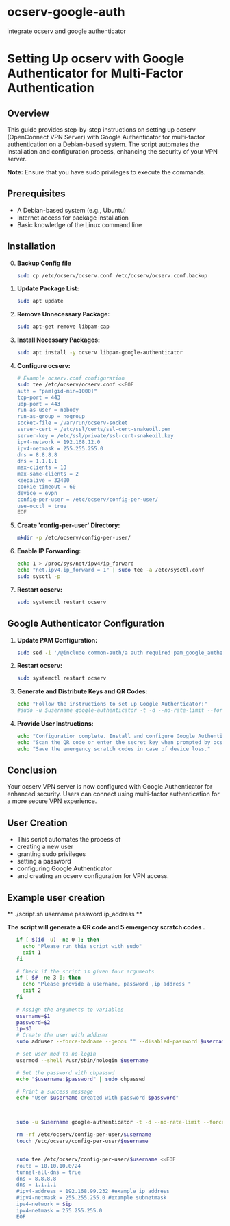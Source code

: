 # ocserv-google-auth
integrate ocserv and google authenticator
# Setting Up ocserv with Google Authenticator for Multi-Factor Authentication

## Overview

This guide provides step-by-step instructions on setting up ocserv (OpenConnect VPN Server) with Google Authenticator for multi-factor authentication on a Debian-based system. The script automates the installation and configuration process, enhancing the security of your VPN server.

**Note:** Ensure that you have sudo privileges to execute the commands.

## Prerequisites

- A Debian-based system (e.g., Ubuntu)
- Internet access for package installation
- Basic knowledge of the Linux command line

## Installation

0. **Backup Config file**
   ```bash
   sudo cp /etc/ocserv/ocserv.conf /etc/ocserv/ocserv.conf.backup
1. **Update Package List:**
   ```bash
   sudo apt update
2. **Remove Unnecessary Package:**
   ```bash
   sudo apt-get remove libpam-cap
3. **Install Necessary Packages:**
   ```bash
   sudo apt install -y ocserv libpam-google-authenticator
4. **Configure ocserv:**
   ```bash
   # Example ocserv.conf configuration
   sudo tee /etc/ocserv/ocserv.conf <<EOF
   auth = "pam[gid-min=1000]"
   tcp-port = 443
   udp-port = 443
   run-as-user = nobody
   run-as-group = nogroup
   socket-file = /var/run/ocserv-socket
   server-cert = /etc/ssl/certs/ssl-cert-snakeoil.pem
   server-key = /etc/ssl/private/ssl-cert-snakeoil.key
   ipv4-network = 192.168.12.0
   ipv4-netmask = 255.255.255.0
   dns = 8.8.8.8
   dns = 1.1.1.1
   max-clients = 10
   max-same-clients = 2
   keepalive = 32400
   cookie-timeout = 60
   device = evpn
   config-per-user = /etc/ocserv/config-per-user/
   use-occtl = true
   EOF
5. **Create 'config-per-user' Directory:**
   ```bash
   mkdir -p /etc/ocserv/config-per-user/
6. **Enable IP Forwarding:**
   ```bash
   echo 1 > /proc/sys/net/ipv4/ip_forward
   echo "net.ipv4.ip_forward = 1" | sudo tee -a /etc/sysctl.conf
   sudo sysctl -p
7. **Restart ocserv:**
   ```bash
   sudo systemctl restart ocserv


## Google Authenticator Configuration

1. **Update PAM Configuration:**
   ```bash
   sudo sed -i '/@include common-auth/a auth required pam_google_authenticator.so' /etc/pam.d/ocserv
2. **Restart ocserv:**
   ```bash
   sudo systemctl restart ocserv
3. **Generate and Distribute Keys and QR Codes:**
   ```bash
   echo "Follow the instructions to set up Google Authenticator:"
   #sudo -u $username google-authenticator -t -d --no-rate-limit --force -w 5
4. **Provide User Instructions:**
   ```bash
   echo "Configuration complete. Install and configure Google Authenticator on your client devices."
   echo "Scan the QR code or enter the secret key when prompted by ocserv."
   echo "Save the emergency scratch codes in case of device loss."

## Conclusion

Your ocserv VPN server is now configured with Google Authenticator for enhanced security. Users can connect using multi-factor authentication for a more secure VPN experience.

## User Creation
- This script automates the process of 
- creating a new user 
- granting sudo privileges 
- setting a password
- configuring Google Authenticator
- and creating an ocserv configuration for VPN access. 

## Example user creation

** ./script.sh username password ip_address **


**The script will generate a QR code and 5 emergency scratch codes .**
```bash
   if [ $(id -u) -ne 0 ]; then
     echo "Please run this script with sudo"
     exit 1
   fi

   # Check if the script is given four arguments
   if [ $# -ne 3 ]; then
     echo "Please provide a username, password ,ip address "
     exit 2
   fi
 
   # Assign the arguments to variables
   username=$1
   password=$2
   ip=$3
   # Create the user with adduser
   sudo adduser --force-badname --gecos "" --disabled-password $username

   # set user mod to no-login
   usermod --shell /usr/sbin/nologin $username

   # Set the password with chpasswd
   echo "$username:$password" | sudo chpasswd

   # Print a success message 
   echo "User $username created with password $password"



   sudo -u $username google-authenticator -t -d --no-rate-limit --force -w 5 

   rm -rf /etc/ocserv/config-per-user/$username
   touch /etc/ocserv/config-per-user/$username


   sudo tee /etc/ocserv/config-per-user/$username <<EOF
   route = 10.10.10.0/24
   tunnel-all-dns = true
   dns = 8.8.8.8
   dns = 1.1.1.1
   #ipv4-address = 192.168.99.232 #example ip address
   #ipv4-netmask = 255.255.255.0 #example subnetmask
   ipv4-network = $ip
   ipv4-netmask = 255.255.255.0
   EOF




